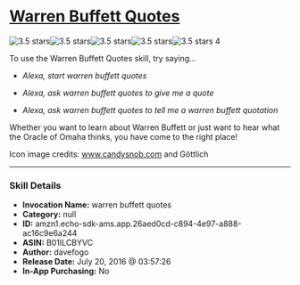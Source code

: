# [Warren Buffett Quotes](http://alexa.amazon.com/#skills/amzn1.echo-sdk-ams.app.26aed0cd-c894-4e97-a888-ac16c9e6a244)
![3.5 stars](../../images/ic_star_black_18dp_1x.png)![3.5 stars](../../images/ic_star_black_18dp_1x.png)![3.5 stars](../../images/ic_star_black_18dp_1x.png)![3.5 stars](../../images/ic_star_half_black_18dp_1x.png)![3.5 stars](../../images/ic_star_border_black_18dp_1x.png) 4

To use the Warren Buffett Quotes skill, try saying...

* *Alexa, start warren buffett quotes*

* *Alexa, ask warren buffett quotes to give me a quote*

* *Alexa, ask warren buffett quotes to tell me a warren buffett quotation*

Whether you want to learn about Warren Buffett or just want to hear what the Oracle of Omaha thinks, you have come to the right place!




Icon image credits: www.candysnob.com and Göttlich

***

### Skill Details

* **Invocation Name:** warren buffett quotes
* **Category:** null
* **ID:** amzn1.echo-sdk-ams.app.26aed0cd-c894-4e97-a888-ac16c9e6a244
* **ASIN:** B01ILCBYVC
* **Author:** davefogo
* **Release Date:** July 20, 2016 @ 03:57:26
* **In-App Purchasing:** No
